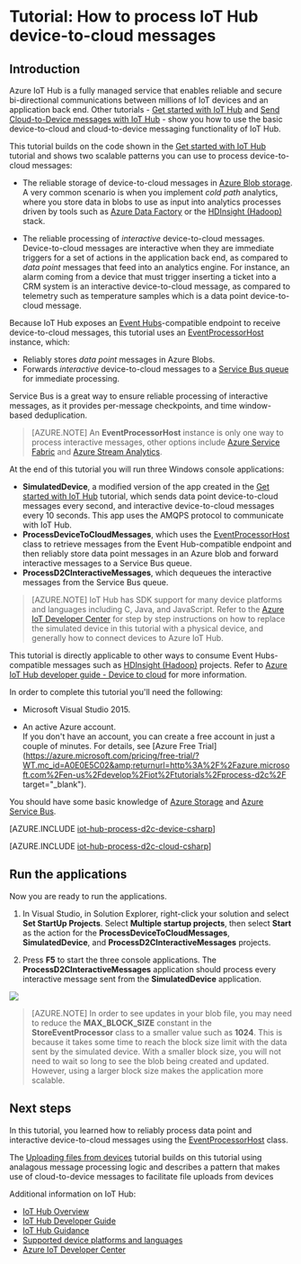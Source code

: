 <properties
	pageTitle="Process IoT Hub device-to-cloud messages | Microsoft Azure"
	description="Follow this tutorial to learn useful patterns to process IoT Hub device-to-cloud messages."
	services="iot-hub"
	documentationCenter=".net"
	authors="dominicbetts"
	manager="timlt"
	editor=""/>

<tags
     ms.service="iot-hub"
     ms.devlang="csharp"
     ms.topic="article"
     ms.tgt_pltfrm="na"
     ms.workload="na"
     ms.date="02/03/2016"
     ms.author="dobett"/>

# Tutorial: How to process IoT Hub device-to-cloud messages

## Introduction

Azure IoT Hub is a fully managed service that enables reliable and secure bi-directional communications between millions of IoT devices and an application back end. Other tutorials - [Get started with IoT Hub] and [Send Cloud-to-Device messages with IoT Hub] - show you how to use the basic device-to-cloud and cloud-to-device messaging functionality of IoT Hub.

This tutorial builds on the code shown in the [Get started with IoT Hub] tutorial and shows two scalable patterns you can use to process device-to-cloud messages:

- The reliable storage of device-to-cloud messages in [Azure Blob storage]. A very common scenario is when you implement *cold path* analytics, where you store data in blobs to use as input into analytics processes driven by tools such as [Azure Data Factory] or the [HDInsight (Hadoop)] stack.

- The reliable processing of *interactive* device-to-cloud messages. Device-to-cloud messages are interactive when they are immediate triggers for a set of actions in the application back end, as compared to *data point* messages that feed into an analytics engine. For instance, an alarm coming from a device that must trigger inserting a ticket into a CRM system is an interactive device-to-cloud message, as compared to telemetry such as temperature samples which is a data point device-to-cloud message.

Because IoT Hub exposes an [Event Hubs][lnk-event-hubs]-compatible endpoint to receive device-to-cloud messages, this tutorial uses an [EventProcessorHost] instance, which:

* Reliably stores *data point* messages in Azure Blobs.
* Forwards *interactive* device-to-cloud messages to a [Service Bus queue] for immediate processing.

Service Bus is a great way to ensure reliable processing of interactive messages, as it provides per-message checkpoints, and time window-based deduplication.

> [AZURE.NOTE] An **EventProcessorHost** instance is only one way to process interactive messages, other options include [Azure Service Fabric][lnk-service-fabric] and [Azure Stream Analytics][lnk-stream-analytics].

At the end of this tutorial you will run three Windows console applications:

* **SimulatedDevice**, a modified version of the app created in the [Get started with IoT Hub] tutorial, which sends data point device-to-cloud messages every second, and interactive device-to-cloud messages every 10 seconds. This app uses the AMQPS protocol to communicate with IoT Hub.
* **ProcessDeviceToCloudMessages**, which uses the [EventProcessorHost] class to retrieve messages from the Event Hub-compatible endpoint and then reliably store data point messages in an Azure blob and forward interactive messages to a Service Bus queue.
* **ProcessD2CInteractiveMessages**, which dequeues the interactive messages from the Service Bus queue.

> [AZURE.NOTE] IoT Hub has SDK support for many device platforms and languages including C, Java, and JavaScript. Refer to the [Azure IoT Developer Center] for step by step instructions on how to replace the simulated device in this tutorial with a physical device, and generally how to connect devices to Azure IoT Hub.

This tutorial is directly applicable to other ways to consume Event Hubs-compatible messages such as [HDInsight (Hadoop)] projects. Refer to [Azure IoT Hub developer guide - Device to cloud] for more information.

In order to complete this tutorial you'll need the following:

+ Microsoft Visual Studio 2015.

+ An active Azure account. <br/>If you don't have an account, you can create a free account in just a couple of minutes. For details, see [Azure Free Trial](https://azure.microsoft.com/pricing/free-trial/?WT.mc_id=A0E0E5C02&amp;returnurl=http%3A%2F%2Fazure.microsoft.com%2Fen-us%2Fdevelop%2Fiot%2Ftutorials%2Fprocess-d2c%2F target="_blank").

You should have some basic knowledge of [Azure Storage] and [Azure Service Bus].


[AZURE.INCLUDE [iot-hub-process-d2c-device-csharp](../../includes/iot-hub-process-d2c-device-csharp.md)]


[AZURE.INCLUDE [iot-hub-process-d2c-cloud-csharp](../../includes/iot-hub-process-d2c-cloud-csharp.md)]

## Run the applications

Now you are ready to run the applications.

1.	In Visual Studio, in Solution Explorer, right-click your solution and select **Set StartUp Projects**. Select **Multiple startup projects**, then select **Start** as the action for the **ProcessDeviceToCloudMessages**, **SimulatedDevice**, and **ProcessD2CInteractiveMessages** projects.

2.	Press **F5** to start the three console applications. The **ProcessD2CInteractiveMessages** application should process every interactive message sent from the **SimulatedDevice** application.

  ![][50]

> [AZURE.NOTE] In order to see updates in your blob file, you may need to reduce the **MAX_BLOCK_SIZE** constant in the **StoreEventProcessor** class to a smaller value such as **1024**. This is because it takes some time to reach the block size limit with the data sent by the simulated device. With a smaller block size, you will not need to wait so long to see the blob being created and updated. However, using a larger block size makes the application more scalable.

## Next steps

In this tutorial, you learned how to reliably process data point and interactive device-to-cloud messages using the [EventProcessorHost] class. 

The [Uploading files from devices] tutorial builds on this tutorial using analagous message processing logic and describes a pattern that makes use of cloud-to-device messages to facilitate file uploads from devices

Additional information on IoT Hub:

* [IoT Hub Overview]
* [IoT Hub Developer Guide]
* [IoT Hub Guidance]
* [Supported device platforms and languages][Supported devices]
* [Azure IoT Developer Center]

<!-- Images. -->
[50]: ./media/iot-hub-csharp-csharp-process-d2c/run1.png


<!-- Links -->

[Azure Blob storage]: ../storage/storage-dotnet-how-to-use-blobs.md
[Azure Data Factory]: https://azure.microsoft.com/documentation/services/data-factory/
[HDInsight (Hadoop)]: https://azure.microsoft.com/documentation/services/hdinsight/
[Service Bus Queue]: ../service-bus/service-bus-dotnet-how-to-use-queues/
[EventProcessorHost]: http://msdn.microsoft.com/library/azure/microsoft.servicebus.messaging.eventprocessorhost(v=azure.95).aspx



[Azure IoT Hub developer guide - Device to cloud]: iot-hub-devguide.md#d2c

[Azure Storage]: https://azure.microsoft.com/documentation/services/storage/
[Azure Service Bus]: https://azure.microsoft.com/documentation/services/service-bus/



[Send Cloud-to-Device messages with IoT Hub]: iot-hub-csharp-csharp-c2d.md
[Uploading files from devices]: iot-hub-csharp-csharp-file-upload.md

[IoT Hub Overview]: iot-hub-what-is-iot-hub.md
[IoT Hub Guidance]: iot-hub-guidance.md
[IoT Hub Developer Guide]: iot-hub-devguide.md
[Get started with IoT Hub]: iot-hub-csharp-csharp-getstarted.md
[Supported devices]: iot-hub-tested-configurations.md
[Azure IoT Developer Center]: https://azure.microsoft.com/develop/iot
[lnk-service-fabric]: https://azure.microsoft.com/documentation/services/service-fabric/
[lnk-stream-analytics]: https://azure.microsoft.com/documentation/services/stream-analytics/
[lnk-event-hubs]: https://azure.microsoft.com/documentation/services/event-hubs/